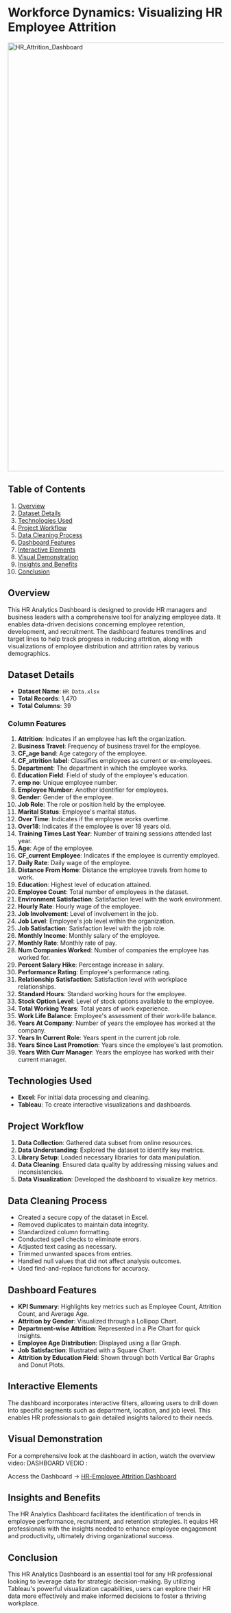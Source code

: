 # Workforce Dynamics: Visualizing HR Employee Attrition
<img width="1000" alt="HR_Attrition_Dashboard" src="https://github.com/user-attachments/assets/ff0b4c88-3d8f-4b5f-94b0-2090defbe583">

## Table of Contents
1. [Overview](#overview)
2. [Dataset Details](#dataset-details)
3. [Technologies Used](#technologies-used)
4. [Project Workflow](#project-workflow)
5. [Data Cleaning Process](#data-cleaning-process)
6. [Dashboard Features](#dashboard-features)
7. [Interactive Elements](#interactive-elements)
8. [Visual Demonstration](#visual-demonstration)
9. [Insights and Benefits](#insights-and-benefits)
10. [Conclusion](#conclusion)
 

## Overview
This HR Analytics Dashboard is designed to provide HR managers and business leaders with a comprehensive tool for analyzing employee data. It enables data-driven decisions concerning employee retention, development, and recruitment. The dashboard features trendlines and target lines to help track progress in reducing attrition, along with visualizations of employee distribution and attrition rates by various demographics.


## Dataset Details
- **Dataset Name**: `HR Data.xlsx`
- **Total Records**: 1,470
- **Total Columns**: 39

### Column Features
1. **Attrition**: Indicates if an employee has left the organization.
2. **Business Travel**: Frequency of business travel for the employee.
3. **CF_age band**: Age category of the employee.
4. **CF_attrition label**: Classifies employees as current or ex-employees.
5. **Department**: The department in which the employee works.
6. **Education Field**: Field of study of the employee's education.
7. **emp no**: Unique employee number.
8. **Employee Number**: Another identifier for employees.
9. **Gender**: Gender of the employee.
10. **Job Role**: The role or position held by the employee.
11. **Marital Status**: Employee's marital status.
12. **Over Time**: Indicates if the employee works overtime.
13. **Over18**: Indicates if the employee is over 18 years old.
14. **Training Times Last Year**: Number of training sessions attended last year.
15. **Age**: Age of the employee.
16. **CF_current Employee**: Indicates if the employee is currently employed.
17. **Daily Rate**: Daily wage of the employee.
18. **Distance From Home**: Distance the employee travels from home to work.
19. **Education**: Highest level of education attained.
20. **Employee Count**: Total number of employees in the dataset.
21. **Environment Satisfaction**: Satisfaction level with the work environment.
22. **Hourly Rate**: Hourly wage of the employee.
23. **Job Involvement**: Level of involvement in the job.
24. **Job Level**: Employee's job level within the organization.
25. **Job Satisfaction**: Satisfaction level with the job role.
26. **Monthly Income**: Monthly salary of the employee.
27. **Monthly Rate**: Monthly rate of pay.
28. **Num Companies Worked**: Number of companies the employee has worked for.
29. **Percent Salary Hike**: Percentage increase in salary.
30. **Performance Rating**: Employee's performance rating.
31. **Relationship Satisfaction**: Satisfaction level with workplace relationships.
32. **Standard Hours**: Standard working hours for the employee.
33. **Stock Option Level**: Level of stock options available to the employee.
34. **Total Working Years**: Total years of work experience.
35. **Work Life Balance**: Employee's assessment of their work-life balance.
36. **Years At Company**: Number of years the employee has worked at the company.
37. **Years In Current Role**: Years spent in the current job role.
38. **Years Since Last Promotion**: Years since the employee's last promotion.
39. **Years With Curr Manager**: Years the employee has worked with their current manager.

## Technologies Used
- **Excel**: For initial data processing and cleaning.
- **Tableau**: To create interactive visualizations and dashboards.


## Project Workflow
1. **Data Collection**: Gathered data subset from online resources.
2. **Data Understanding**: Explored the dataset to identify key metrics.
3. **Library Setup**: Loaded necessary libraries for data manipulation.
4. **Data Cleaning**: Ensured data quality by addressing missing values and inconsistencies.
5. **Data Visualization**: Developed the dashboard to visualize key metrics.

## Data Cleaning Process
- Created a secure copy of the dataset in Excel.
- Removed duplicates to maintain data integrity.
- Standardized column formatting.
- Conducted spell checks to eliminate errors.
- Adjusted text casing as necessary.
- Trimmed unwanted spaces from entries.
- Handled null values that did not affect analysis outcomes.
- Used find-and-replace functions for accuracy.

## Dashboard Features
- **KPI Summary**: Highlights key metrics such as Employee Count, Attrition Count, and Average Age.
- **Attrition by Gender**: Visualized through a Lollipop Chart.
- **Department-wise Attrition**: Represented in a Pie Chart for quick insights.
- **Employee Age Distribution**: Displayed using a Bar Graph.
- **Job Satisfaction**: Illustrated with a Square Chart.
- **Attrition by Education Field**: Shown through both Vertical Bar Graphs and Donut Plots.

## Interactive Elements
The dashboard incorporates interactive filters, allowing users to drill down into specific segments such as department, location, and job level. This enables HR professionals to gain detailed insights tailored to their needs.

## Visual Demonstration
For a comprehensive look at the dashboard in action, watch the overview video:
 DASHBOARD VEDIO :
 
Access the Dashboard -> [HR-Employee Attrition Dashboard](https://public.tableau.com/views/HR-EmployeeAttritionAnalyticsDashboard/HRANALYTICSDASHBOARD?:language=en-GB&publish=yes&:sid=&:display_count=n&:origin=viz_share_link&:device=desktop)

## Insights and Benefits
The HR Analytics Dashboard facilitates the identification of trends in employee performance, recruitment, and retention strategies. It equips HR professionals with the insights needed to enhance employee engagement and productivity, ultimately driving organizational success.

## Conclusion
This HR Analytics Dashboard is an essential tool for any HR professional looking to leverage data for strategic decision-making. By utilizing Tableau's powerful visualization capabilities, users can explore their HR data more effectively and make informed decisions to foster a thriving workplace.

